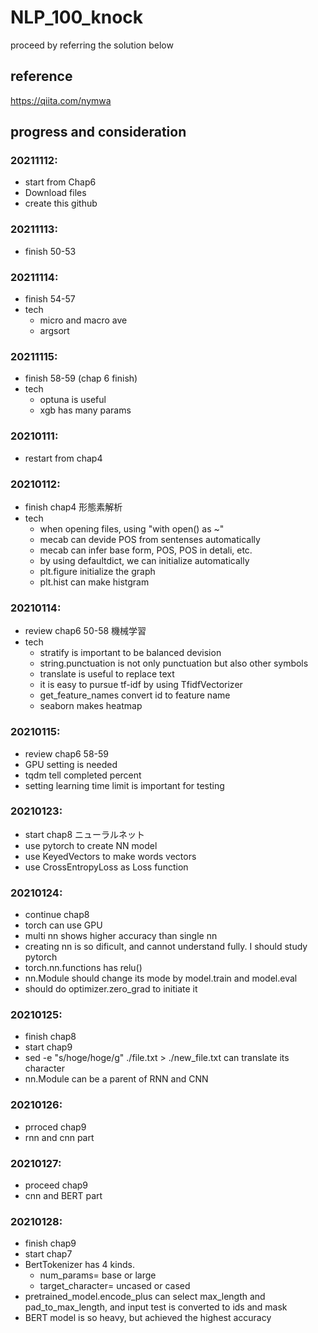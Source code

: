 # NLP_100_knock
proceed by referring the solution below

## reference
https://qiita.com/nymwa

## progress and consideration
### 20211112:
- start from Chap6
- Download files
- create this github
### 20211113:
- finish 50-53
### 20211114:
- finish 54-57
- tech
  - micro and macro ave 
  - argsort
### 20211115:
- finish 58-59 (chap 6 finish)
- tech
  - optuna is useful
  - xgb has many params
### 20210111:
- restart from chap4 
### 20210112:
- finish chap4 形態素解析
- tech 
  - when opening files, using "with open() as ~"
  - mecab can devide POS from sentenses automatically
  - mecab can infer base form, POS, POS in detali, etc.
  - by using defaultdict, we can initialize automatically
  - plt.figure initialize the graph
  - plt.hist can make histgram
### 20210114:
- review chap6 50-58 機械学習
- tech
  - stratify is important to be balanced devision
  - string.punctuation is not only punctuation but also other symbols
  - translate is useful to replace text
  - it is easy to pursue tf-idf by using TfidfVectorizer
  - get_feature_names convert id to feature name
  - seaborn makes heatmap
### 20210115:
- review chap6 58-59 
- GPU setting is needed
- tqdm tell completed percent
- setting learning time limit is important for testing
### 20210123:
- start chap8 ニューラルネット
- use pytorch to create NN model
- use KeyedVectors to make words vectors
- use CrossEntropyLoss as Loss function
### 20210124:
- continue chap8
- torch can use GPU
- multi nn shows higher accuracy than single nn
- creating nn is so dificult, and cannot understand fully. I should study pytorch
- torch.nn.functions has relu()
- nn.Module should change its mode by model.train and model.eval
- should do optimizer.zero_grad to initiate it
### 20210125:
- finish chap8
- start chap9 
- sed -e "s/hoge/hoge/g" ./file.txt > ./new_file.txt can translate its character
- nn.Module can be a parent of RNN and CNN
### 20210126:
- prroced chap9
- rnn and cnn part
### 20210127:
- proceed chap9
- cnn and BERT part
### 20210128:
- finish chap9
- start chap7
- BertTokenizer has 4 kinds. 
  - num_params= base or large
  - target_character= uncased or cased
- pretrained_model.encode_plus can select max_length and pad_to_max_length, and input test is converted to ids and mask
- BERT model is so heavy, but achieved the highest accuracy
